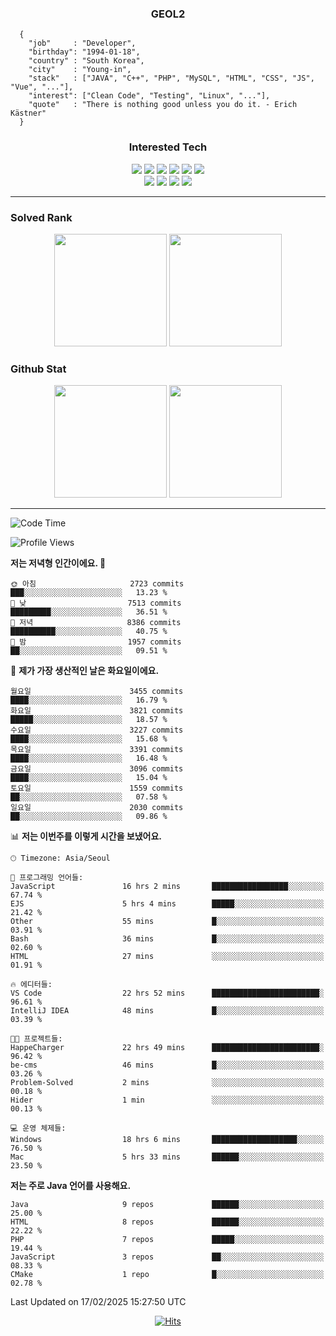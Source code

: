 <div align="center">

  ### GEOL2
</div>

```
  {
    "job"     : "Developer",
    "birthday": "1994-01-18",
    "country" : "South Korea",
    "city"    : "Young-in",
    "stack"   : ["JAVA", "C++", "PHP", "MySQL", "HTML", "CSS", "JS", "Vue", "..."],
    "interest": ["Clean Code", "Testing", "Linux", "..."], 
    "quote"   : "There is nothing good unless you do it. - Erich Kästner"
  }
  ```
  
<div align="center">
  
  ### Interested Tech
  
  <img src="https://img.shields.io/badge/Laravel-F05340?style=flat-square&logo=Laravel&logoColor=white">
  <img src="https://img.shields.io/badge/SpringBoot-6DB33F?style=flat-square&logo=SpringBoot&logoColor=white">
  <img src="https://img.shields.io/badge/-NestJs-ea2845?style=flat-square&logo=nestjs&logoColor=white">
  <img src="https://img.shields.io/badge/Express-000000?style=flat-square&logo=Express&logoColor=white">
  <img src="https://img.shields.io/badge/Three.js-000000?style=flat-square&logo=Three.js&logoColor=white">
  <img src="https://img.shields.io/badge/OpenAI-%23412991?style=flat-square&logo=openai&logoColor=white">
  <br>
  <img src="https://img.shields.io/badge/Java-ED8B00?style=flat-square&logo=openjdk&logoColor=white">
  <img src="https://img.shields.io/badge/JavaScript-F7DF1E?style=flat-square&logo=JavaScript&logoColor=black">
  <img src="https://img.shields.io/badge/TypeScript-007acc?style=flat-square&logo=TypeScript&logoColor=black">
  <img src="https://img.shields.io/badge/MySQL-4479A1?style=flat-square&logo=mysql&logoColor=white"><br>

</div>

------------

  ### Solved Rank
  
  <div align="center">
    <img height="180em" src="https://mazassumnida.wtf/api/v2/generate_badge?boj=geol2">
    <img height="180em" src="https://leetcard.jacoblin.cool/Geol2?theme=light&font=Gugi&border=0&radius=20">
  </div>
  
  ### Github Stat 
  <div align="center">
    <img height="180em" src="https://github-readme-stats-git-masterrstaa-rickstaa.vercel.app/api?username=geol2&show_icons=true&theme=dark">
    <img height="180em" src="https://github-readme-stats-git-masterrstaa-rickstaa.vercel.app/api/top-langs/?username=geol2&show_icons=true&hide=css,scss,html&layout=compact&theme=dark&count_private=true&langs_count=8">
  </div>
  
------------
<!--START_SECTION:waka-->
![Code Time](http://img.shields.io/badge/Code%20Time-3%2C923%20hrs%2010%20mins-blue)

![Profile Views](http://img.shields.io/badge/Profile%20Views-3-blue)

**저는 저녁형 인간이에요. 🦉** 

```text
🌞 아침                     2723 commits        ███░░░░░░░░░░░░░░░░░░░░░░   13.23 % 
🌆 낮　                     7513 commits        █████████░░░░░░░░░░░░░░░░   36.51 % 
🌃 저녁                     8386 commits        ██████████░░░░░░░░░░░░░░░   40.75 % 
🌙 밤　                     1957 commits        ██░░░░░░░░░░░░░░░░░░░░░░░   09.51 % 
```
📅 **제가 가장 생산적인 날은 화요일이에요.** 

```text
월요일                      3455 commits        ████░░░░░░░░░░░░░░░░░░░░░   16.79 % 
화요일                      3821 commits        █████░░░░░░░░░░░░░░░░░░░░   18.57 % 
수요일                      3227 commits        ████░░░░░░░░░░░░░░░░░░░░░   15.68 % 
목요일                      3391 commits        ████░░░░░░░░░░░░░░░░░░░░░   16.48 % 
금요일                      3096 commits        ████░░░░░░░░░░░░░░░░░░░░░   15.04 % 
토요일                      1559 commits        ██░░░░░░░░░░░░░░░░░░░░░░░   07.58 % 
일요일                      2030 commits        ██░░░░░░░░░░░░░░░░░░░░░░░   09.86 % 
```


📊 **저는 이번주를 이렇게 시간을 보냈어요.** 

```text
🕑︎ Timezone: Asia/Seoul

💬 프로그래밍 언어들: 
JavaScript               16 hrs 2 mins       █████████████████░░░░░░░░   67.74 % 
EJS                      5 hrs 4 mins        █████░░░░░░░░░░░░░░░░░░░░   21.42 % 
Other                    55 mins             █░░░░░░░░░░░░░░░░░░░░░░░░   03.91 % 
Bash                     36 mins             █░░░░░░░░░░░░░░░░░░░░░░░░   02.60 % 
HTML                     27 mins             ░░░░░░░░░░░░░░░░░░░░░░░░░   01.91 % 

🔥 에디터들: 
VS Code                  22 hrs 52 mins      ████████████████████████░   96.61 % 
IntelliJ IDEA            48 mins             █░░░░░░░░░░░░░░░░░░░░░░░░   03.39 % 

🐱‍💻 프로젝트들: 
HappeCharger             22 hrs 49 mins      ████████████████████████░   96.42 % 
be-cms                   46 mins             █░░░░░░░░░░░░░░░░░░░░░░░░   03.26 % 
Problem-Solved           2 mins              ░░░░░░░░░░░░░░░░░░░░░░░░░   00.18 % 
Hider                    1 min               ░░░░░░░░░░░░░░░░░░░░░░░░░   00.13 % 

💻 운영 체제들: 
Windows                  18 hrs 6 mins       ███████████████████░░░░░░   76.50 % 
Mac                      5 hrs 33 mins       ██████░░░░░░░░░░░░░░░░░░░   23.50 % 
```

**저는 주로 Java 언어를 사용해요.** 

```text
Java                     9 repos             ██████░░░░░░░░░░░░░░░░░░░   25.00 % 
HTML                     8 repos             ██████░░░░░░░░░░░░░░░░░░░   22.22 % 
PHP                      7 repos             █████░░░░░░░░░░░░░░░░░░░░   19.44 % 
JavaScript               3 repos             ██░░░░░░░░░░░░░░░░░░░░░░░   08.33 % 
CMake                    1 repo              █░░░░░░░░░░░░░░░░░░░░░░░░   02.78 % 
```




 Last Updated on 17/02/2025 15:27:50 UTC
<!--END_SECTION:waka-->

<div align="center">
  
  [![Hits](https://hits.seeyoufarm.com/api/count/incr/badge.svg?url=https%3A%2F%2Fgithub.com%2Fgeol2&count_bg=%2379C83D&title_bg=%23555555&icon=myspace.svg&icon_color=%23E7E7E7&title=hits&edge_flat=false)](https://hits.seeyoufarm.com)
  
</div>

<!--
**Geol2/Geol2** is a ✨ _special_ ✨ repository because its `README.md` (this file) appears on your GitHub profile.

Here are some ideas to get you started:
- 🔭 I’m currently working on ...
- 🌱 I’m currently learning ...
- 👯 I’m looking to collaborate on ...
- 🤔 I’m looking for help with ...
- 💬 Ask me about ...
- 📫 How to reach me: ...
- 😄 Pronouns: ...
- ⚡ Fun fact: ...
-->
